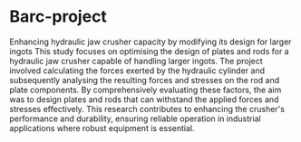 # Barc-project
Enhancing hydraulic jaw crusher capacity by modifying its design for larger ingots
This study focuses on optimising the design of plates and rods for a hydraulic jaw crusher capable of handling larger ingots. The project involved calculating the forces exerted by the hydraulic cylinder and subsequently analysing the resulting forces and stresses on the rod and plate components. By comprehensively evaluating these factors, the aim was to design plates and rods that can withstand the applied forces and stresses effectively. This research contributes to enhancing the crusher's performance and durability, ensuring reliable operation in industrial applications where robust equipment is essential.
